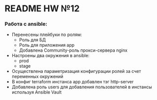 # README HW №12
### **Работа с ansible:**
 - Перенесены плейбуки по ролям:
   - Роль для БД
   - Роль для приложения app
   - Добавлена Community-роль прокси-сервера nginx
 - Настроены два окружения в ansible:
   - prod
   - stage
 - Осуществлена параметризация конфигурации ролей за счет переменных окружений
 - В конфиг terraform инстанса app добавлен тэг http-server
 - Добавлена роль users для добавления пользователей в инстансы используя Ansible Vault
